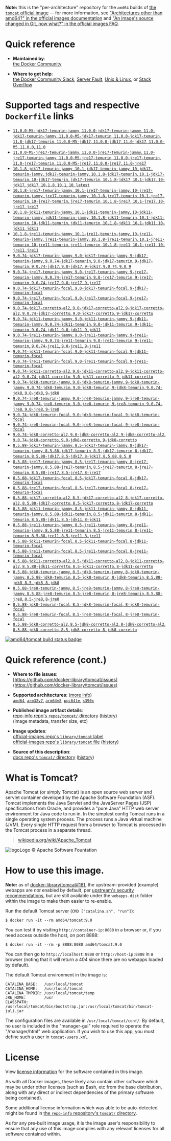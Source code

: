 <!--

********************************************************************************

WARNING:

    DO NOT EDIT "tomcat/README.md"

    IT IS AUTO-GENERATED

    (from the other files in "tomcat/" combined with a set of templates)

********************************************************************************

-->

**Note:** this is the "per-architecture" repository for the `amd64` builds of [the `tomcat` official image](https://hub.docker.com/_/tomcat) -- for more information, see ["Architectures other than amd64?" in the official images documentation](https://github.com/docker-library/official-images#architectures-other-than-amd64) and ["An image's source changed in Git, now what?" in the official images FAQ](https://github.com/docker-library/faq#an-images-source-changed-in-git-now-what).

# Quick reference

-	**Maintained by**:  
	[the Docker Community](https://github.com/docker-library/tomcat)

-	**Where to get help**:  
	[the Docker Community Slack](https://dockr.ly/comm-slack), [Server Fault](https://serverfault.com/help/on-topic), [Unix & Linux](https://unix.stackexchange.com/help/on-topic), or [Stack Overflow](https://stackoverflow.com/help/on-topic)

# Supported tags and respective `Dockerfile` links

-	[`11.0.0-M5-jdk17-temurin-jammy`, `11.0.0-jdk17-temurin-jammy`, `11.0-jdk17-temurin-jammy`, `11.0.0-M5-jdk17-temurin`, `11.0.0-jdk17-temurin`, `11.0-jdk17-temurin`, `11.0.0-M5-jdk17`, `11.0.0-jdk17`, `11.0-jdk17`, `11.0.0-M5`, `11.0.0`, `11.0`](https://github.com/docker-library/tomcat/blob/fb328ed4e0c36ca21299a8dad9b8dbce20dee236/11.0/jdk17/temurin-jammy/Dockerfile)
-	[`11.0.0-M5-jre17-temurin-jammy`, `11.0.0-jre17-temurin-jammy`, `11.0-jre17-temurin-jammy`, `11.0.0-M5-jre17-temurin`, `11.0.0-jre17-temurin`, `11.0-jre17-temurin`, `11.0.0-M5-jre17`, `11.0.0-jre17`, `11.0-jre17`](https://github.com/docker-library/tomcat/blob/17250442a64aab56e229f14cf2a4f570da8bb48f/11.0/jre17/temurin-jammy/Dockerfile)
-	[`10.1.8-jdk17-temurin-jammy`, `10.1-jdk17-temurin-jammy`, `10-jdk17-temurin-jammy`, `jdk17-temurin-jammy`, `10.1.8-jdk17-temurin`, `10.1-jdk17-temurin`, `10-jdk17-temurin`, `jdk17-temurin`, `10.1.8-jdk17`, `10.1-jdk17`, `10-jdk17`, `jdk17`, `10.1.8`, `10.1`, `10`, `latest`](https://github.com/docker-library/tomcat/blob/fb328ed4e0c36ca21299a8dad9b8dbce20dee236/10.1/jdk17/temurin-jammy/Dockerfile)
-	[`10.1.8-jre17-temurin-jammy`, `10.1-jre17-temurin-jammy`, `10-jre17-temurin-jammy`, `jre17-temurin-jammy`, `10.1.8-jre17-temurin`, `10.1-jre17-temurin`, `10-jre17-temurin`, `jre17-temurin`, `10.1.8-jre17`, `10.1-jre17`, `10-jre17`, `jre17`](https://github.com/docker-library/tomcat/blob/fcaa478d6d8ad1ee702efddec8ed8eada283acc5/10.1/jre17/temurin-jammy/Dockerfile)
-	[`10.1.8-jdk11-temurin-jammy`, `10.1-jdk11-temurin-jammy`, `10-jdk11-temurin-jammy`, `jdk11-temurin-jammy`, `10.1.8-jdk11-temurin`, `10.1-jdk11-temurin`, `10-jdk11-temurin`, `jdk11-temurin`, `10.1.8-jdk11`, `10.1-jdk11`, `10-jdk11`, `jdk11`](https://github.com/docker-library/tomcat/blob/fb328ed4e0c36ca21299a8dad9b8dbce20dee236/10.1/jdk11/temurin-jammy/Dockerfile)
-	[`10.1.8-jre11-temurin-jammy`, `10.1-jre11-temurin-jammy`, `10-jre11-temurin-jammy`, `jre11-temurin-jammy`, `10.1.8-jre11-temurin`, `10.1-jre11-temurin`, `10-jre11-temurin`, `jre11-temurin`, `10.1.8-jre11`, `10.1-jre11`, `10-jre11`, `jre11`](https://github.com/docker-library/tomcat/blob/fcaa478d6d8ad1ee702efddec8ed8eada283acc5/10.1/jre11/temurin-jammy/Dockerfile)
-	[`9.0.74-jdk17-temurin-jammy`, `9.0-jdk17-temurin-jammy`, `9-jdk17-temurin-jammy`, `9.0.74-jdk17-temurin`, `9.0-jdk17-temurin`, `9-jdk17-temurin`, `9.0.74-jdk17`, `9.0-jdk17`, `9-jdk17`, `9.0.74`, `9.0`, `9`](https://github.com/docker-library/tomcat/blob/fb328ed4e0c36ca21299a8dad9b8dbce20dee236/9.0/jdk17/temurin-jammy/Dockerfile)
-	[`9.0.74-jre17-temurin-jammy`, `9.0-jre17-temurin-jammy`, `9-jre17-temurin-jammy`, `9.0.74-jre17-temurin`, `9.0-jre17-temurin`, `9-jre17-temurin`, `9.0.74-jre17`, `9.0-jre17`, `9-jre17`](https://github.com/docker-library/tomcat/blob/680850057e040405b12b2d841969a38e9c039740/9.0/jre17/temurin-jammy/Dockerfile)
-	[`9.0.74-jdk17-temurin-focal`, `9.0-jdk17-temurin-focal`, `9-jdk17-temurin-focal`](https://github.com/docker-library/tomcat/blob/fb328ed4e0c36ca21299a8dad9b8dbce20dee236/9.0/jdk17/temurin-focal/Dockerfile)
-	[`9.0.74-jre17-temurin-focal`, `9.0-jre17-temurin-focal`, `9-jre17-temurin-focal`](https://github.com/docker-library/tomcat/blob/680850057e040405b12b2d841969a38e9c039740/9.0/jre17/temurin-focal/Dockerfile)
-	[`9.0.74-jdk17-corretto-al2`, `9.0-jdk17-corretto-al2`, `9-jdk17-corretto-al2`, `9.0.74-jdk17-corretto`, `9.0-jdk17-corretto`, `9-jdk17-corretto`](https://github.com/docker-library/tomcat/blob/fb328ed4e0c36ca21299a8dad9b8dbce20dee236/9.0/jdk17/corretto-al2/Dockerfile)
-	[`9.0.74-jdk11-temurin-jammy`, `9.0-jdk11-temurin-jammy`, `9-jdk11-temurin-jammy`, `9.0.74-jdk11-temurin`, `9.0-jdk11-temurin`, `9-jdk11-temurin`, `9.0.74-jdk11`, `9.0-jdk11`, `9-jdk11`](https://github.com/docker-library/tomcat/blob/fb328ed4e0c36ca21299a8dad9b8dbce20dee236/9.0/jdk11/temurin-jammy/Dockerfile)
-	[`9.0.74-jre11-temurin-jammy`, `9.0-jre11-temurin-jammy`, `9-jre11-temurin-jammy`, `9.0.74-jre11-temurin`, `9.0-jre11-temurin`, `9-jre11-temurin`, `9.0.74-jre11`, `9.0-jre11`, `9-jre11`](https://github.com/docker-library/tomcat/blob/680850057e040405b12b2d841969a38e9c039740/9.0/jre11/temurin-jammy/Dockerfile)
-	[`9.0.74-jdk11-temurin-focal`, `9.0-jdk11-temurin-focal`, `9-jdk11-temurin-focal`](https://github.com/docker-library/tomcat/blob/fb328ed4e0c36ca21299a8dad9b8dbce20dee236/9.0/jdk11/temurin-focal/Dockerfile)
-	[`9.0.74-jre11-temurin-focal`, `9.0-jre11-temurin-focal`, `9-jre11-temurin-focal`](https://github.com/docker-library/tomcat/blob/680850057e040405b12b2d841969a38e9c039740/9.0/jre11/temurin-focal/Dockerfile)
-	[`9.0.74-jdk11-corretto-al2`, `9.0-jdk11-corretto-al2`, `9-jdk11-corretto-al2`, `9.0.74-jdk11-corretto`, `9.0-jdk11-corretto`, `9-jdk11-corretto`](https://github.com/docker-library/tomcat/blob/fb328ed4e0c36ca21299a8dad9b8dbce20dee236/9.0/jdk11/corretto-al2/Dockerfile)
-	[`9.0.74-jdk8-temurin-jammy`, `9.0-jdk8-temurin-jammy`, `9-jdk8-temurin-jammy`, `9.0.74-jdk8-temurin`, `9.0-jdk8-temurin`, `9-jdk8-temurin`, `9.0.74-jdk8`, `9.0-jdk8`, `9-jdk8`](https://github.com/docker-library/tomcat/blob/fb328ed4e0c36ca21299a8dad9b8dbce20dee236/9.0/jdk8/temurin-jammy/Dockerfile)
-	[`9.0.74-jre8-temurin-jammy`, `9.0-jre8-temurin-jammy`, `9-jre8-temurin-jammy`, `9.0.74-jre8-temurin`, `9.0-jre8-temurin`, `9-jre8-temurin`, `9.0.74-jre8`, `9.0-jre8`, `9-jre8`](https://github.com/docker-library/tomcat/blob/680850057e040405b12b2d841969a38e9c039740/9.0/jre8/temurin-jammy/Dockerfile)
-	[`9.0.74-jdk8-temurin-focal`, `9.0-jdk8-temurin-focal`, `9-jdk8-temurin-focal`](https://github.com/docker-library/tomcat/blob/fb328ed4e0c36ca21299a8dad9b8dbce20dee236/9.0/jdk8/temurin-focal/Dockerfile)
-	[`9.0.74-jre8-temurin-focal`, `9.0-jre8-temurin-focal`, `9-jre8-temurin-focal`](https://github.com/docker-library/tomcat/blob/680850057e040405b12b2d841969a38e9c039740/9.0/jre8/temurin-focal/Dockerfile)
-	[`9.0.74-jdk8-corretto-al2`, `9.0-jdk8-corretto-al2`, `9-jdk8-corretto-al2`, `9.0.74-jdk8-corretto`, `9.0-jdk8-corretto`, `9-jdk8-corretto`](https://github.com/docker-library/tomcat/blob/fb328ed4e0c36ca21299a8dad9b8dbce20dee236/9.0/jdk8/corretto-al2/Dockerfile)
-	[`8.5.88-jdk17-temurin-jammy`, `8.5-jdk17-temurin-jammy`, `8-jdk17-temurin-jammy`, `8.5.88-jdk17-temurin`, `8.5-jdk17-temurin`, `8-jdk17-temurin`, `8.5.88-jdk17`, `8.5-jdk17`, `8-jdk17`, `8.5.88`, `8.5`, `8`](https://github.com/docker-library/tomcat/blob/fb328ed4e0c36ca21299a8dad9b8dbce20dee236/8.5/jdk17/temurin-jammy/Dockerfile)
-	[`8.5.88-jre17-temurin-jammy`, `8.5-jre17-temurin-jammy`, `8-jre17-temurin-jammy`, `8.5.88-jre17-temurin`, `8.5-jre17-temurin`, `8-jre17-temurin`, `8.5.88-jre17`, `8.5-jre17`, `8-jre17`](https://github.com/docker-library/tomcat/blob/44079aa2c56da8b47438f58af9c01ffdda1a8a95/8.5/jre17/temurin-jammy/Dockerfile)
-	[`8.5.88-jdk17-temurin-focal`, `8.5-jdk17-temurin-focal`, `8-jdk17-temurin-focal`](https://github.com/docker-library/tomcat/blob/fb328ed4e0c36ca21299a8dad9b8dbce20dee236/8.5/jdk17/temurin-focal/Dockerfile)
-	[`8.5.88-jre17-temurin-focal`, `8.5-jre17-temurin-focal`, `8-jre17-temurin-focal`](https://github.com/docker-library/tomcat/blob/44079aa2c56da8b47438f58af9c01ffdda1a8a95/8.5/jre17/temurin-focal/Dockerfile)
-	[`8.5.88-jdk17-corretto-al2`, `8.5-jdk17-corretto-al2`, `8-jdk17-corretto-al2`, `8.5.88-jdk17-corretto`, `8.5-jdk17-corretto`, `8-jdk17-corretto`](https://github.com/docker-library/tomcat/blob/fb328ed4e0c36ca21299a8dad9b8dbce20dee236/8.5/jdk17/corretto-al2/Dockerfile)
-	[`8.5.88-jdk11-temurin-jammy`, `8.5-jdk11-temurin-jammy`, `8-jdk11-temurin-jammy`, `8.5.88-jdk11-temurin`, `8.5-jdk11-temurin`, `8-jdk11-temurin`, `8.5.88-jdk11`, `8.5-jdk11`, `8-jdk11`](https://github.com/docker-library/tomcat/blob/fb328ed4e0c36ca21299a8dad9b8dbce20dee236/8.5/jdk11/temurin-jammy/Dockerfile)
-	[`8.5.88-jre11-temurin-jammy`, `8.5-jre11-temurin-jammy`, `8-jre11-temurin-jammy`, `8.5.88-jre11-temurin`, `8.5-jre11-temurin`, `8-jre11-temurin`, `8.5.88-jre11`, `8.5-jre11`, `8-jre11`](https://github.com/docker-library/tomcat/blob/44079aa2c56da8b47438f58af9c01ffdda1a8a95/8.5/jre11/temurin-jammy/Dockerfile)
-	[`8.5.88-jdk11-temurin-focal`, `8.5-jdk11-temurin-focal`, `8-jdk11-temurin-focal`](https://github.com/docker-library/tomcat/blob/fb328ed4e0c36ca21299a8dad9b8dbce20dee236/8.5/jdk11/temurin-focal/Dockerfile)
-	[`8.5.88-jre11-temurin-focal`, `8.5-jre11-temurin-focal`, `8-jre11-temurin-focal`](https://github.com/docker-library/tomcat/blob/44079aa2c56da8b47438f58af9c01ffdda1a8a95/8.5/jre11/temurin-focal/Dockerfile)
-	[`8.5.88-jdk11-corretto-al2`, `8.5-jdk11-corretto-al2`, `8-jdk11-corretto-al2`, `8.5.88-jdk11-corretto`, `8.5-jdk11-corretto`, `8-jdk11-corretto`](https://github.com/docker-library/tomcat/blob/fb328ed4e0c36ca21299a8dad9b8dbce20dee236/8.5/jdk11/corretto-al2/Dockerfile)
-	[`8.5.88-jdk8-temurin-jammy`, `8.5-jdk8-temurin-jammy`, `8-jdk8-temurin-jammy`, `8.5.88-jdk8-temurin`, `8.5-jdk8-temurin`, `8-jdk8-temurin`, `8.5.88-jdk8`, `8.5-jdk8`, `8-jdk8`](https://github.com/docker-library/tomcat/blob/fb328ed4e0c36ca21299a8dad9b8dbce20dee236/8.5/jdk8/temurin-jammy/Dockerfile)
-	[`8.5.88-jre8-temurin-jammy`, `8.5-jre8-temurin-jammy`, `8-jre8-temurin-jammy`, `8.5.88-jre8-temurin`, `8.5-jre8-temurin`, `8-jre8-temurin`, `8.5.88-jre8`, `8.5-jre8`, `8-jre8`](https://github.com/docker-library/tomcat/blob/44079aa2c56da8b47438f58af9c01ffdda1a8a95/8.5/jre8/temurin-jammy/Dockerfile)
-	[`8.5.88-jdk8-temurin-focal`, `8.5-jdk8-temurin-focal`, `8-jdk8-temurin-focal`](https://github.com/docker-library/tomcat/blob/fb328ed4e0c36ca21299a8dad9b8dbce20dee236/8.5/jdk8/temurin-focal/Dockerfile)
-	[`8.5.88-jre8-temurin-focal`, `8.5-jre8-temurin-focal`, `8-jre8-temurin-focal`](https://github.com/docker-library/tomcat/blob/44079aa2c56da8b47438f58af9c01ffdda1a8a95/8.5/jre8/temurin-focal/Dockerfile)
-	[`8.5.88-jdk8-corretto-al2`, `8.5-jdk8-corretto-al2`, `8-jdk8-corretto-al2`, `8.5.88-jdk8-corretto`, `8.5-jdk8-corretto`, `8-jdk8-corretto`](https://github.com/docker-library/tomcat/blob/fb328ed4e0c36ca21299a8dad9b8dbce20dee236/8.5/jdk8/corretto-al2/Dockerfile)

[![amd64/tomcat build status badge](https://img.shields.io/jenkins/s/https/doi-janky.infosiftr.net/job/multiarch/job/amd64/job/tomcat.svg?label=amd64/tomcat%20%20build%20job)](https://doi-janky.infosiftr.net/job/multiarch/job/amd64/job/tomcat/)

# Quick reference (cont.)

-	**Where to file issues**:  
	[https://github.com/docker-library/tomcat/issues](https://github.com/docker-library/tomcat/issues)

-	**Supported architectures**: ([more info](https://github.com/docker-library/official-images#architectures-other-than-amd64))  
	[`amd64`](https://hub.docker.com/r/amd64/tomcat/), [`arm32v7`](https://hub.docker.com/r/arm32v7/tomcat/), [`arm64v8`](https://hub.docker.com/r/arm64v8/tomcat/), [`ppc64le`](https://hub.docker.com/r/ppc64le/tomcat/), [`s390x`](https://hub.docker.com/r/s390x/tomcat/)

-	**Published image artifact details**:  
	[repo-info repo's `repos/tomcat/` directory](https://github.com/docker-library/repo-info/blob/master/repos/tomcat) ([history](https://github.com/docker-library/repo-info/commits/master/repos/tomcat))  
	(image metadata, transfer size, etc)

-	**Image updates**:  
	[official-images repo's `library/tomcat` label](https://github.com/docker-library/official-images/issues?q=label%3Alibrary%2Ftomcat)  
	[official-images repo's `library/tomcat` file](https://github.com/docker-library/official-images/blob/master/library/tomcat) ([history](https://github.com/docker-library/official-images/commits/master/library/tomcat))

-	**Source of this description**:  
	[docs repo's `tomcat/` directory](https://github.com/docker-library/docs/tree/master/tomcat) ([history](https://github.com/docker-library/docs/commits/master/tomcat))

# What is Tomcat?

Apache Tomcat (or simply Tomcat) is an open source web server and servlet container developed by the Apache Software Foundation (ASF). Tomcat implements the Java Servlet and the JavaServer Pages (JSP) specifications from Oracle, and provides a "pure Java" HTTP web server environment for Java code to run in. In the simplest config Tomcat runs in a single operating system process. The process runs a Java virtual machine (JVM). Every single HTTP request from a browser to Tomcat is processed in the Tomcat process in a separate thread.

> [wikipedia.org/wiki/Apache_Tomcat](https://en.wikipedia.org/wiki/Apache_Tomcat)

![logo](https://raw.githubusercontent.com/docker-library/docs/8e31eb93a02d504d0cfe1da435aa31b377fc627d/tomcat/logo.png)Logo &copy; Apache Software Fountation

# How to use this image.

**Note:** as of [docker-library/tomcat#181](https://github.com/docker-library/tomcat/pull/181), the upstream-provided (example) webapps are *not* enabled by default, per [upstream's security recommendations](https://tomcat.apache.org/tomcat-9.0-doc/security-howto.html#Default_web_applications), but are still available under the `webapps.dist` folder within the image to make them easier to re-enable.

Run the default Tomcat server (`CMD ["catalina.sh", "run"]`):

```console
$ docker run -it --rm amd64/tomcat:9.0
```

You can test it by visiting `http://container-ip:8080` in a browser or, if you need access outside the host, on port 8888:

```console
$ docker run -it --rm -p 8888:8080 amd64/tomcat:9.0
```

You can then go to `http://localhost:8888` or `http://host-ip:8888` in a browser (noting that it will return a 404 since there are no webapps loaded by default).

The default Tomcat environment in the image is:

	CATALINA_BASE:   /usr/local/tomcat
	CATALINA_HOME:   /usr/local/tomcat
	CATALINA_TMPDIR: /usr/local/tomcat/temp
	JRE_HOME:        /usr
	CLASSPATH:       /usr/local/tomcat/bin/bootstrap.jar:/usr/local/tomcat/bin/tomcat-juli.jar

The configuration files are available in `/usr/local/tomcat/conf/`. By default, no user is included in the "manager-gui" role required to operate the "/manager/html" web application. If you wish to use this app, you must define such a user in `tomcat-users.xml`.

# License

View [license information](https://www.apache.org/licenses/LICENSE-2.0) for the software contained in this image.

As with all Docker images, these likely also contain other software which may be under other licenses (such as Bash, etc from the base distribution, along with any direct or indirect dependencies of the primary software being contained).

Some additional license information which was able to be auto-detected might be found in [the `repo-info` repository's `tomcat/` directory](https://github.com/docker-library/repo-info/tree/master/repos/tomcat).

As for any pre-built image usage, it is the image user's responsibility to ensure that any use of this image complies with any relevant licenses for all software contained within.
